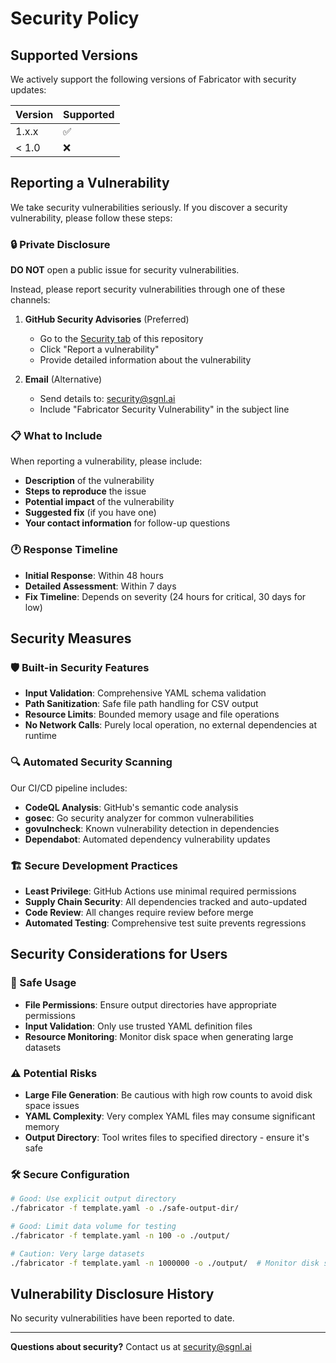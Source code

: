 # Security Policy

## Supported Versions

We actively support the following versions of Fabricator with security updates:

| Version | Supported          |
| ------- | ------------------ |
| 1.x.x   | :white_check_mark: |
| < 1.0   | :x:                |

## Reporting a Vulnerability

We take security vulnerabilities seriously. If you discover a security vulnerability, please follow these steps:

### 🔒 Private Disclosure

**DO NOT** open a public issue for security vulnerabilities.

Instead, please report security vulnerabilities through one of these channels:

1. **GitHub Security Advisories** (Preferred)
   - Go to the [Security tab](https://github.com/SGNL-ai/fabricator/security) of this repository
   - Click "Report a vulnerability"
   - Provide detailed information about the vulnerability

2. **Email** (Alternative)
   - Send details to: [security@sgnl.ai](mailto:security@sgnl.ai)
   - Include "Fabricator Security Vulnerability" in the subject line

### 📋 What to Include

When reporting a vulnerability, please include:

- **Description** of the vulnerability
- **Steps to reproduce** the issue
- **Potential impact** of the vulnerability
- **Suggested fix** (if you have one)
- **Your contact information** for follow-up questions

### 🕐 Response Timeline

- **Initial Response**: Within 48 hours
- **Detailed Assessment**: Within 7 days
- **Fix Timeline**: Depends on severity (24 hours for critical, 30 days for low)

## Security Measures

### 🛡️ Built-in Security Features

- **Input Validation**: Comprehensive YAML schema validation
- **Path Sanitization**: Safe file path handling for CSV output
- **Resource Limits**: Bounded memory usage and file operations
- **No Network Calls**: Purely local operation, no external dependencies at runtime

### 🔍 Automated Security Scanning

Our CI/CD pipeline includes:

- **CodeQL Analysis**: GitHub's semantic code analysis
- **gosec**: Go security analyzer for common vulnerabilities
- **govulncheck**: Known vulnerability detection in dependencies
- **Dependabot**: Automated dependency vulnerability updates

### 🏗️ Secure Development Practices

- **Least Privilege**: GitHub Actions use minimal required permissions
- **Supply Chain Security**: All dependencies tracked and auto-updated
- **Code Review**: All changes require review before merge
- **Automated Testing**: Comprehensive test suite prevents regressions

## Security Considerations for Users

### 🔐 Safe Usage

- **File Permissions**: Ensure output directories have appropriate permissions
- **Input Validation**: Only use trusted YAML definition files
- **Resource Monitoring**: Monitor disk space when generating large datasets

### ⚠️ Potential Risks

- **Large File Generation**: Be cautious with high row counts to avoid disk space issues
- **YAML Complexity**: Very complex YAML files may consume significant memory
- **Output Directory**: Tool writes files to specified directory - ensure it's safe

### 🛠️ Secure Configuration

```bash
# Good: Use explicit output directory
./fabricator -f template.yaml -o ./safe-output-dir/

# Good: Limit data volume for testing
./fabricator -f template.yaml -n 100 -o ./output/

# Caution: Very large datasets
./fabricator -f template.yaml -n 1000000 -o ./output/  # Monitor disk space
```

## Vulnerability Disclosure History

No security vulnerabilities have been reported to date.

---

**Questions about security?** Contact us at [security@sgnl.ai](mailto:security@sgnl.ai)